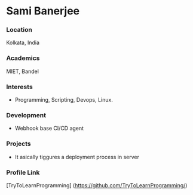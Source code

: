 # Sami Banerjee

### Location

 Kolkata, India

### Academics

 MIET, Bandel

### Interests

- Programming, Scripting, Devops, Linux.

### Development

- Webhook base CI/CD agent

### Projects

- It asically tiggures a deployment process in server

### Profile Link

[TryToLearnProgramming] (https://github.com/TryToLearnProgramming/)
